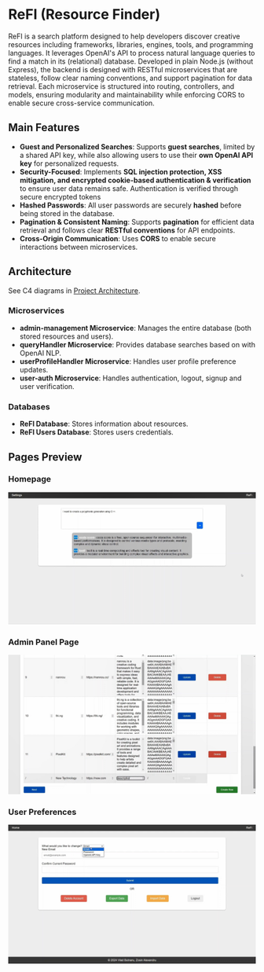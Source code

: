 # ReFI (Resource Finder)

ReFI is a search platform designed to help developers discover creative resources including frameworks, libraries, engines, tools, and programming languages. It leverages OpenAI's API to process natural language queries to find a match in its (relational) database. Developed in plain Node.js (without Express), the backend is designed with RESTful microservices that are stateless, follow clear naming conventions, and support pagination for data retrieval. Each microservice is structured into routing, controllers, and models, ensuring modularity and maintainability while enforcing CORS to enable secure cross-service communication.

## **Main Features**  
- **Guest and Personalized Searches**: Supports **guest searches**, limited by a shared API key, while also allowing users to use their **own OpenAI API key** for personalized requests.  
- **Security-Focused**: Implements **SQL injection protection, XSS mitigation, and encrypted cookie-based authentication & verification** to ensure user data remains safe. Authentication is verified through secure encrypted tokens  
- **Hashed Passwords**: All user passwords are securely **hashed** before being stored in the database.  
- **Pagination & Consistent Naming**: Supports **pagination** for efficient data retrieval and follows clear **RESTful conventions** for API endpoints.  
- **Cross-Origin Communication**: Uses **CORS** to enable secure interactions between microservices.  

## Architecture  
See C4 diagrams in [Project Architecture](arhitectura%20proiect%20(diag.%20C4)/).

### **Microservices**
- **admin-management Microservice**: Manages the entire database (both stored resources and users).  
- **queryHandler Microservice**: Provides database searches based on with OpenAI NLP.  
- **userProfileHandler Microservice**: Handles user profile preference updates.
- **user-auth Microservice**: Handles authentication, logout, signup and user verification. 

### **Databases**
- **ReFI Database**: Stores information about resources.  
- **ReFI Users Database**: Stores users credentials.  

## **Pages Preview**  

### **Homepage**
![Homepage Screenshot](Image%20sample%201.jpg)

### **Admin Panel Page**
![AdminPanel Screenshot](Image%20sample%202.jpg)

### **User Preferences**
![UserPreferences Screenshot](Image%20sample%203.jpg)
